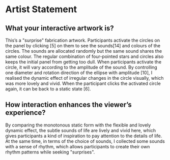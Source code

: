 # Artist Statement

## What your interactive artwork is?
This’s a "surprise" fabrication artwork. Participants activate the circles on the panel by clicking [5] on them to see the sounds[14] and colours of the circles. The sounds are allocated randomly but the same sound shares the same colour. The regular combination of four-pointed stars and circles also keeps the initial panel from getting too dull. When participants activate the circle, it will vary according to the amplitude of the sound. By controlling one diameter and rotation direction of the ellipse with amplitude [10], I realised the dynamic effect of irregular changes in the circle visually, which was more lovely and vivid. When the participant clicks the activated circle again, it can be back to a static state [6].

## How interaction enhances the viewer’s experience?
By comparing the monotonous static form with the flexible and lovely dynamic effect, the subtle sounds of life are lively and vivid here, which gives participants a kind of inspiration to pay attention to the details of life. At the same time, in terms of the choice of sounds, I collected some sounds with a sense of rhythm, which allows participants to create their own rhythm patterns while seeking "surprises".